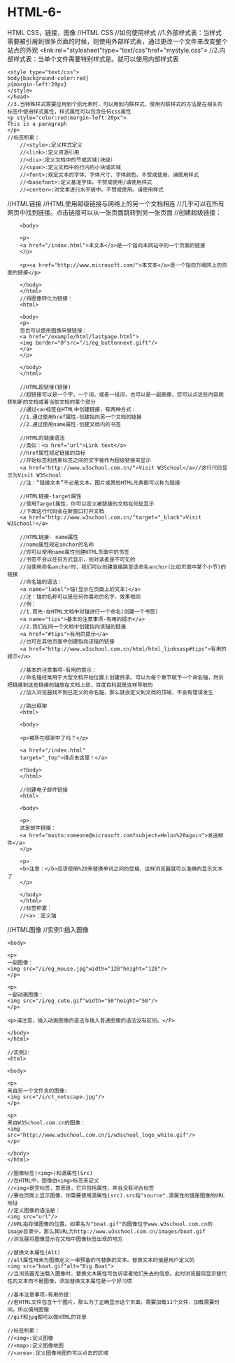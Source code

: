 # HTML-6-
HTML CSS，链接，图像
//HTML CSS
    //如何使用样式
    //1.外部样式表：当样式需要被引用到很多页面的时候，则使用外部样式表，通过更改一个文件来改变整个站点的外观
    <head>
    <link rel="stylesheet"type="text/css"href="mystyle.css">
    </head>
    //2.内部样式表：当单个文件需要特别样式是。就可以使用内部样式表
    <head>

    <style type="text/css">
    body{background-color:red}
    p{margin-left:20px}
    </style>
    </head>
    //3.当特殊样式需要应用到个别元素时，可以用到内联样式，使用内联样式的方法是在相关的标签中使用样式属性，样式属性可以包含任何css属性
    <p style="color:red;margin-left:20px">
    This is a paragraph
    </p>
    //标签积累：
        //<style>:定义样式定义
        //<link>:定义资源引用
        //<div>:定义文档中的节或区域(块级）
        //<span>:定义文档中的行内的小块或区域
        //<font>:规定文本的字体、字体尺寸、字体颜色。不赞成使用，请使用样式
        //<basefont>:定义基准字体。不赞成使用/请使用样式
        //<center>:对文本进行水平居中。不赞成使用。请使用样式

//HTML链接
        //HTML使用超级链接与网络上的另一个文档相连
        //几乎可以在所有网页中找到链接。点击链接可以从一张页面跳转到另一张页面
        //创建超级链接：
        <html>

        <body>

        <p>
        <a href="/index.html">本文本</a>是一个指向本网站中的一个页面的链接
        </p>

        <p><a href="http://www.microsoft.com/">本文本</a>是一个指向万维网上的页面的链接</p>

        </body>
        </html>
        //将图像转化为链接：
        <html>

        <body>
        <p>
        您也可以使用图像来做链接：
        <a href="/example/html/lastpage.html">
        <img border="0"src="/i/eg_buttonnext.gift"/>
        </a>
        </p>

        </body>
        </html>

        //HTML超链接(链接)
        //超链接可以是一个字，一个词，或者一组词，也可以是一副画像，您可以点这些内容跳转到新的文档或着当前文档的某个部分
        //通过<a>标签在HTML中创建链接，有两种方式：
        //1.通过使用href属性-创建指向另一个文档的链接
        //2.通过使用name属性-创建文档内的书签

        //HTML的链接语法
        //类似：<a href="url">Link text</a>
        //href属性规定链接的目标
        //开始标签和结束标签之间的文字被作为超级链接来显示
        <a href="http://www.w3school.com.cn/">Visit W3School</a>//这行代码显示为Visit W3School
        //注：“链接文本”不必是文本。图片或其他HTML元素都可以称为链接

        //HTML链接-target属性
        //使用Target属性，你可以定义被链接的文档在何处显示
        //下面这行代码会在新窗口打开文档
        <a href="http://www.w3school.com.cn/"target="_black">Visit W3School!</a>

        //HTML链接- name属性
        //name属性规定anchor的名称
        //你可以使用name属性创建HTML页面中的书签
        //书签不会以任何方式显示，他对读者是不可见的
        //当使用命名anchor时，我们可以创建直接跳至该命名anchor(比如页面中某个小节)的链接
        //命名锚的语法：
        <a name="label">锚(显示在页面上的文本)</a>
        //注：锚的名称可以是任何你喜欢的名字，效果相同
        //例：
        //1.首先·在HTML文档中对锚进行一个命名(创建一个书签)
        <a name="tips">基本的注意事项-有用的提示</a>
        //2.我们在同一个文档中创建指向该锚的链接
        <a href="#tips">有用的提示</a>
        //也可在其他页面中创建指向该锚的链接
        <a href="http://www.w3school.com.cn/html/html_linksasp#tips">有用的提示</a>

        //基本的注意事项-有用的提示：
        //命名锚经常用于大型文档开始位置上创建目录。可以为每个章节赋予一个命名锚，然后把链接到这些链接的锚放在文档上部，百度百科就是这样导航的
        //加入浏览器找不到已定义的命名锚，那么就会定义到文档的顶端，不会有错误发生

        //跳出框架
        <html>

        <body>

        <p>被所在框架中了吗？</p>

        <a href="/index.html"
        target="_top">请点击这里！</a>

        <?body>
        </html>

        //创建电子邮件链接
        <html>

        <body>

        <p>
        这是邮件链接：
        <a href="maito:someone@microsoft.com?subject=Heloo%20again">发送邮件</a>
        </p>

        <p>
        <b>注意：</b>应该使用%20来替换单词之间的空格，这样浏览器就可以准确的显示文本了
        </p>

        </body>
        </html>
        //标签积累：
        //<a>：定义锚

//HTML图像
    //实例1:插入图像
    <html>

    <body>

    <p>
    一副图像：
    <img src="/i/eg_mouse.jpg"width="128"height="128"/>
    </p>

    <p>
    一副动画图像：
    <img src="/i/eg_cute.gif"width="50"height="50"/>
    </p>

    <p>请注意，插入动画图像的语法与插入普通图像的语法没有区别。</P>

    </body>
    </html>

    //实例2:
    <html>

    <body>

    <p>
    来自另一个文件夹的图像:
    <img src="/i/ct_netscape.jpg"/>
    </p>

    <p>
    来自W3School.com.cn的图像：
    <img
    src="http://www.w3school.com.cn/i/w3school_logo_white.gif"/>
    </p>

    </body>
    </html>

    //图像标签(<img>)和源属性(Src)
    //在HTML中，图像由<img>标签来定义
    //<img>是空标签，意思是，它只包括属性，并且没有闭合标签
    //要在页面上显示图像，你需要使用源属性(src).src指"source".源属性的值是图像的URL地址
    //定义图像的语法是：
    <img src="url"/>
    //URL指存储图像的位置。如果名为"boat.gif"的图像位于www.w3school.com.cn的image目录中，那么其URL为http://www.w3school.com.cn/images/boat.gif
    //浏览器将图像显示在文档中图像标签出现的地方

    //替换文本属性(Alt)
    //alt属性用来为图像定义一串预备的可替换的文本。替换文本的值是用户定义的
    <img src="boat.gif"alt="Big Boat">
    //当浏览器无法载入图像时，替换文本属性可告诉读者他们失去的信息。此时浏览器将显示替代性的文本而不是图像，添加替换文本属性是一个好习惯

    //基本注意事项-有用的提:
    //若HTML文件包含十个图片，那么为了正确显示这个页面，需要加载11个文件，加载需要时间，所以慎用图像
    //gif和jpg都可以做HTML的背景

    //标签积累：
    //<img>:定义图像
    //<map>:定义图像地图
    //<area>:定义图像地图的可以点击的区域


        
